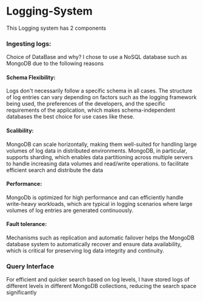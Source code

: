 # Logging-System

This Logging system has 2 components 

### Ingesting logs:

  Choice of DataBase and why?
  I chose to use a NoSQL database such as MongoDB due to the following reasons
  #### Schema Flexibility: 
Logs don't necessarily follow a specific schema in all cases. The structure of log entries can vary depending on factors such as the logging framework being used, the preferences of the developers, and the specific requirements of the application, which makes schema-independent databases the best choice for use cases like these.
  #### Scalibility: 
MongoDB can scale horizontally, making them well-suited for handling large volumes of log data in distributed environments. MongoDB, in particular, supports sharding, which enables data partitioning across multiple servers to handle increasing data volumes and read/write operations.
to facilitate efficient search and distribute the data 
  #### Performance:
 MongoDb is optimized for high performance and can efficiently handle write-heavy workloads, which are typical in logging scenarios where large volumes of log entries are generated continuously.
  #### Fault tolerance:
 Mechanisms such as replication and automatic failover helps the MongoDB database system to automatically recover and ensure data availability, which is critical for preserving log data integrity and continuity.


### Query Interface

For efficient and quicker search based on log levels, I have stored logs of different levels in different MongoDB collections, reducing the search space significantly


